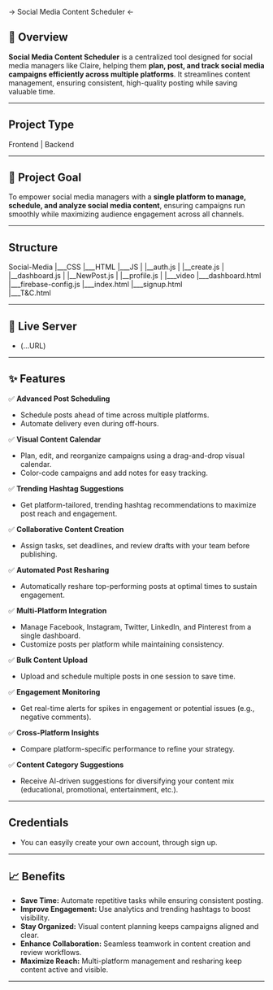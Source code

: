 -> Social Media Content Scheduler <-

## 📝 Overview

**Social Media Content Scheduler** is a centralized tool designed for social media managers like Claire, helping them **plan, post, and track social media campaigns efficiently across multiple platforms**. It streamlines content management, ensuring consistent, high-quality posting while saving valuable time.

---

## Project Type
Frontend | Backend  

---

## 🎯 Project Goal

To empower social media managers with a **single platform to manage, schedule, and analyze social media content**, ensuring campaigns run smoothly while maximizing audience engagement across all channels.

---

## Structure
Social-Media
|___CSS
|___HTML
|___JS
|  |__auth.js
|  |__create.js
|  |__dashboard.js
|  |__NewPost.js
|  |__profile.js
|
|___video
|___dashboard.html
|___firebase-config.js
|___index.html
|___signup.html  
|___T&C.html

---

## 🚀 Live Server
-   (...URL)

---

## ✨ Features

✅ **Advanced Post Scheduling**  
- Schedule posts ahead of time across multiple platforms.  
- Automate delivery even during off-hours.

✅ **Visual Content Calendar**  
- Plan, edit, and reorganize campaigns using a drag-and-drop visual calendar.  
- Color-code campaigns and add notes for easy tracking.

✅ **Trending Hashtag Suggestions**  
- Get platform-tailored, trending hashtag recommendations to maximize post reach and engagement.

✅ **Collaborative Content Creation**  
- Assign tasks, set deadlines, and review drafts with your team before publishing.

✅ **Automated Post Resharing**  
- Automatically reshare top-performing posts at optimal times to sustain engagement.

✅ **Multi-Platform Integration**  
- Manage Facebook, Instagram, Twitter, LinkedIn, and Pinterest from a single dashboard.  
- Customize posts per platform while maintaining consistency.

✅ **Bulk Content Upload**  
- Upload and schedule multiple posts in one session to save time.

✅ **Engagement Monitoring**  
- Get real-time alerts for spikes in engagement or potential issues (e.g., negative comments).

✅ **Cross-Platform Insights**  
- Compare platform-specific performance to refine your strategy.

✅ **Content Category Suggestions**  
- Receive AI-driven suggestions for diversifying your content mix (educational, promotional, entertainment, etc.).

---

## Credentials
-  You can easyily create your own account, through sign up.

---

## 📈 Benefits

- **Save Time:** Automate repetitive tasks while ensuring consistent posting.  
- **Improve Engagement:** Use analytics and trending hashtags to boost visibility.  
- **Stay Organized:** Visual content planning keeps campaigns aligned and clear.  
- **Enhance Collaboration:** Seamless teamwork in content creation and review workflows.  
- **Maximize Reach:** Multi-platform management and resharing keep content active and visible.

---
